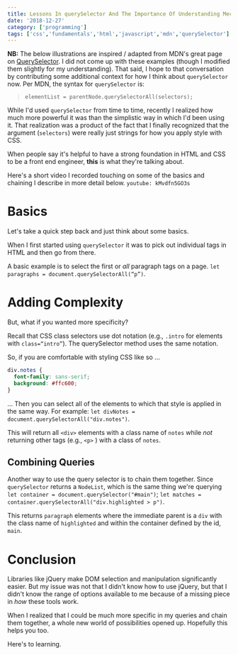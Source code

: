 ```yaml
---
title: Lessons In querySelector And The Importance Of Understanding Mechanism
date: '2018-12-27'
category: ['programming']
tags: ['css','fundamentals','html','javascript','mdn','querySelector']
---
```


**NB:** The below illustrations are inspired / adapted from MDN's great page on [QuerySelector](https://developer.mozilla.org/en-US/docs/Web/API/Document/querySelectorAll). I did not come up with these examples (though I modified them slightly for my understanding). That said, I hope to that conversation by contributing some additional context for how I think about `querySelector` now. Per MDN, the syntax for `querySelector` is:

> `elementList = parentNode.querySelectorAll(selectors);`

While I'd used `querySelector` from time to time, recently I realized how much more powerful it was than the simplistic way in which I'd been using it. That realization was a product of the fact that I finally recognized that the argument (`selectors`) were really just strings for how you apply style with CSS.

When people say it's helpful to have a strong foundation in HTML and CSS to be a front end engineer, **this** is what they're talking about.

Here's a short video I recorded touching on some of the basics and chaining I describe in more detail below.
`youtube: kMvdfn5GO3s`

# Basics
Let's take a quick step back and just think about some basics.

When I first started using `querySelector` it was to pick out individual tags in HTML and then go from there.

A basic example is to select the first or *all* paragraph tags on a page. `let paragraphs = document.querySelectorAll(“p”)`.

# Adding Complexity
But, what if you wanted more specificity?

Recall that CSS class selectors use dot notation (e.g., `.intro` for elements with `class=“intro”`). The querySelector method uses the same notation.

So, if you are comfortable with styling CSS like so …

```css
div.notes {
  font-family: sans-serif;
  background: #ffc600;
}
```
… Then you can select all of the elements to which that style is applied in the same way. For example: `let divNotes = document.querySelectorAll("div.notes")`.

This will return all `<div>` elements with a class name of `notes` while *not* returning other tags (e.g., `<p>` ) with a class of `notes`.

## Combining Queries
Another way to use the query selector is to chain them together. Since `querySelector` returns a `NodeList`, which is the same thing we're querying `let container = document.querySelector("#main")`; `let matches = container.querySelectorAll("div.highlighted > p")`.

This returns `paragraph` elements where the immediate parent is a `div` with the class name of `highlighted` and within the container defined by the id, `main`.

# Conclusion
Libraries like jQuery make DOM selection and manipulation significantly easier. But my issue was not that I didn't know how to use jQuery, but that I didn't know the range of options available to me because of a missing piece in *how* these tools work.

When I realized that I could be much more specific in my queries and chain them together, a whole new world of possibilities opened up. Hopefully this helps you too.

Here's to learning.